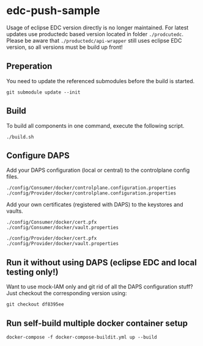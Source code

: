 # edc-push-sample

Usage of eclipse EDC version directly is no longer maintained. For latest updates use productedc based version located in folder `./prodcutedc`. Please be aware that `./productedc/api-wrapper` still uses eclipse EDC version, so all versions must be build up front!

## Preperation
You need to update the referenced submodules before the build is started.

```shell
git submodule update --init
```

## Build

To build all components in one command, execute the following script.

```shell
./build.sh

```

## Configure DAPS

Add your DAPS configuration (local or central) to the controlplane config files.

```shell
./config/Consumer/docker/controlplane.configuration.properties
./config/Provider/docker/controlplane.configuration.properties
```

Add your own certificates (registered with DAPS) to the keystores and vaults.

```shell
./config/Consumer/docker/cert.pfx
./config/Consumer/docker/vault.properties

./config/Provider/docker/cert.pfx
./config/Provider/docker/vault.properties
```

## Run it without using DAPS (eclipse EDC and local testing only!)
Want to use mock-IAM only and git rid of all the DAPS configuration stuff? Just checkout the corresponding version using:

```shell
git checkout df8395ee
```

## Run self-build multiple docker container setup 

```shell
docker-compose -f docker-compose-buildit.yml up --build
```